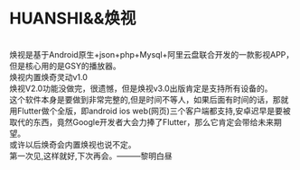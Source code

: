 # HUANSHI&&焕视
<br>焕视是基于Android原生+json+php+Mysql+阿里云盘联合开发的一款影视APP，但是核心用的是GSY的播放器。
<br>焕视内置焕奇灵动v1.0
<br>焕视V2.0功能没做完，很遗憾，但是焕视v3.0出版肯定是支持所有设备的。
<br>这个软件本身是要做到非常完整的,但是时间不等人，如果后面有时间的话，那就用Flutter做个全版，即android ios web(网页)三个客户端都支持,安卓迟早是要被取代的东西，竟然Google开发者大会力捧了Flutter，那么它肯定会带给未来期望。
<br>或许以后焕奇会内置焕视也说不定。
<br>第一次见,这样就好,下次再会。———黎明白昼
